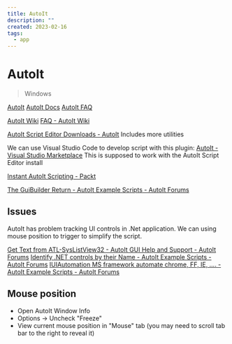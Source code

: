 ```yaml
---
title: AutoIt
description: ""
created: 2023-02-16
tags:
  - app
---
```


# AutoIt

> Windows

[AutoIt](https://www.autoitscript.com/)
[AutoIt Docs](https://www.autoitscript.com/autoit3/docs/)
[AutoIt FAQ](https://www.autoitscript.com/autoit3/docs/faq.htm)

[AutoIt Wiki](https://www.autoitscript.com/wiki/)
[FAQ - AutoIt Wiki](https://www.autoitscript.com/wiki/FAQ)

[AutoIt Script Editor Downloads - AutoIt](https://www.autoitscript.com/site/autoit-script-editor/downloads/) Includes more utilities

We can use Visual Studio Code to develop script with this plugin:
[AutoIt - Visual Studio Marketplace](https://marketplace.visualstudio.com/items?itemName=Damien.autoit) This is supposed to work with the AutoIt Script Editor install

[Instant AutoIt Scripting - Packt](https://subscription.packtpub.com/book/application_development/9781782165781)

[The GuiBuilder Return - AutoIt Example Scripts - AutoIt Forums](https://www.autoitscript.com/forum/topic/184053-the-guibuilder-return/)

## Issues

AutoIt has problem tracking UI controls in .Net application.
We can using mouse position to trigger to simplify the script.

[Get Text from ATL-SysListView32 - AutoIt GUI Help and Support - AutoIt Forums](https://www.autoitscript.com/forum/topic/187793-get-text-from-atlsyslistview32/?tab=comments#comment-1349061)
[Identify .NET controls by their Name - AutoIt Example Scripts - AutoIt Forums](https://www.autoitscript.com/forum/topic/79449-identify-net-controls-by-their-name/)
[IUIAutomation MS framework automate chrome, FF, IE, .... - AutoIt Example Scripts - AutoIt Forums](https://www.autoitscript.com/forum/topic/153520-iuiautomation-ms-framework-automate-chrome-ff-ie/)

## Mouse position

- Open AutoIt Window Info
- Options -> Uncheck "Freeze"
- View current mouse position in "Mouse" tab (you may need to scroll tab bar to the right to reveal it)
